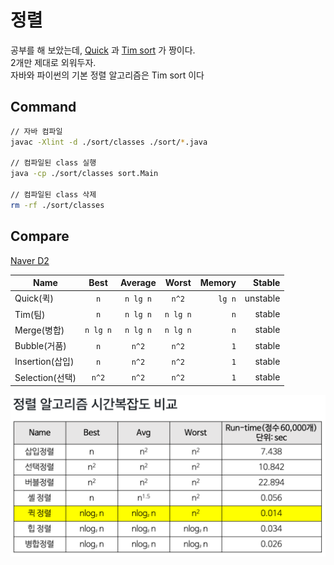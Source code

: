 # 정렬

공부를 해 보았는데, [Quick](https://www.geeksforgeeks.org/quick-sort/) 과 [Tim sort](https://www.geeksforgeeks.org/timsort/) 가 짱이다.<br>
2개만 제대로 외워두자.<br>
자바와 파이썬의 기본 정렬 알고리즘은 Tim sort 이다

## Command

```sh
// 자바 컴파일
javac -Xlint -d ./sort/classes ./sort/*.java

// 컴파일된 class 실행
java -cp ./sort/classes sort.Main

// 컴파일된 class 삭제
rm -rf ./sort/classes
```

## Compare

[Naver D2](https://d2.naver.com/helloworld/0315536)

| Name            |   Best   | Average  |  Worst   | Memory |   Stable |
| --------------- | :------: | :------: | :------: | -----: | -------: |
| Quick(퀵)       |   `n`    | `n lg n` |  `n^2`   | `lg n` | unstable |
| Tim(팀)         |   `n`    | `n lg n` | `n lg n` |    `n` |   stable |
| Merge(병합)     | `n lg n` | `n lg n` | `n lg n` |    `n` |   stable |
| Bubble(거품)    |   `n`    |  `n^2`   |  `n^2`   |    `1` |   stable |
| Insertion(삽입) |   `n`    |  `n^2`   |  `n^2`   |    `1` |   stable |
| Selection(선택) |  `n^2`   |  `n^2`   |  `n^2`   |    `1` |   stable |

![compare](./img/compare.png)
